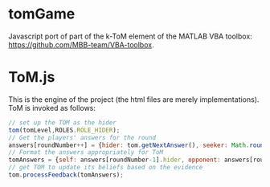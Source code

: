# tomGame

Javascript port of part of the k-ToM element of the MATLAB VBA toolbox: https://github.com/MBB-team/VBA-toolbox.

# ToM.js

This is the engine of the project (the html files are merely implementations). ToM is invoked as follows:

```javascript
// set up the TOM as the hider
tom(tomLevel,ROLES.ROLE_HIDER);
// Get the players' answers for the round
answers[roundNumber++] = {hider: tom.getNextAnswer(), seeker: Math.round(Math.random())];
// Format the answers appropriately for ToM
tomAnswers = {self: answers[roundNumber-1].hider, opponent: answers[roundNumber-1].seeker};
// get TOM to update its beliefs based on the evidence
tom.processFeedback(tomAnswers);
```

